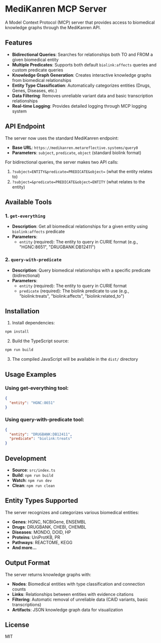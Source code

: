 # MediKanren MCP Server

A Model Context Protocol (MCP) server that provides access to biomedical knowledge graphs through the MediKanren API.

## Features

- **Bidirectional Queries**: Searches for relationships both TO and FROM a given biomedical entity
- **Multiple Predicates**: Supports both default `biolink:affects` queries and custom predicate queries
- **Knowledge Graph Generation**: Creates interactive knowledge graphs from biomedical relationships
- **Entity Type Classification**: Automatically categorizes entities (Drugs, Genes, Diseases, etc.)
- **Data Filtering**: Removes unreliable variant data and basic transcription relationships
- **Real-time Logging**: Provides detailed logging through MCP logging system

## API Endpoint

The server now uses the standard MediKanren endpoint:
- **Base URL**: `https://medikanren.metareflective.systems/query0`
- **Parameters**: `subject`, `predicate`, `object` (standard biolink format)

For bidirectional queries, the server makes two API calls:
1. `?subject=ENTITY&predicate=PREDICATE&object=` (what the entity relates to)
2. `?subject=&predicate=PREDICATE&object=ENTITY` (what relates to the entity)

## Available Tools

### 1. `get-everything`
- **Description**: Get all biomedical relationships for a given entity using `biolink:affects` predicate
- **Parameters**: 
  - `entity` (required): The entity to query in CURIE format (e.g., "HGNC:8651", "DRUGBANK:DB12411")

### 2. `query-with-predicate`
- **Description**: Query biomedical relationships with a specific predicate (bidirectional)
- **Parameters**:
  - `entity` (required): The entity to query in CURIE format
  - `predicate` (required): The biolink predicate to use (e.g., "biolink:treats", "biolink:affects", "biolink:related_to")

## Installation

1. Install dependencies:
```bash
npm install
```

2. Build the TypeScript source:
```bash
npm run build
```

3. The compiled JavaScript will be available in the `dist/` directory

## Usage Examples

### Using get-everything tool:
```json
{
  "entity": "HGNC:8651"
}
```

### Using query-with-predicate tool:
```json
{
  "entity": "DRUGBANK:DB12411",
  "predicate": "biolink:treats"
}
```

## Development

- **Source**: `src/index.ts`
- **Build**: `npm run build`
- **Watch**: `npm run dev`
- **Clean**: `npm run clean`

## Entity Types Supported

The server recognizes and categorizes various biomedical entities:
- **Genes**: HGNC, NCBIGene, ENSEMBL
- **Drugs**: DRUGBANK, CHEBI, CHEMBL
- **Diseases**: MONDO, DOID, HP
- **Proteins**: UniProtKB, PR
- **Pathways**: REACTOME, KEGG
- **And more...**

## Output Format

The server returns knowledge graphs with:
- **Nodes**: Biomedical entities with type classification and connection counts
- **Links**: Relationships between entities with evidence citations
- **Filtering**: Automatic removal of unreliable data (CAID variants, basic transcriptions)
- **Artifacts**: JSON knowledge graph data for visualization

## License

MIT 